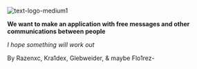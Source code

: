 ![text-logo-medium1](https://user-images.githubusercontent.com/84779107/192975490-17c5e415-8940-413c-a2ae-df5252d903a8.png)

**We want to make an application with free messages and other communications between people**

*I hope something will work out*

By Razenxc, Kra1dex, Glebweider, & maybe Flo1rez-
